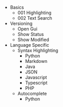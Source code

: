 - Basics
  - 001 Highlighting
  - 002 Text Search
- Versioning
  - Open Gui
  - Show Status
  - Show Modified
- Language Specific 
  - Syntax Highlighting
    - Python
    - Markdown
    - Java
    - JSON
    - Javascript
    - Typescript
    - PHP
  - Autocomplete
    - Python
